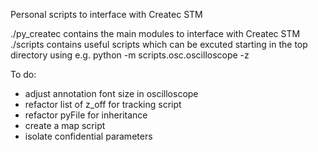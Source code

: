 Personal scripts to interface with Createc STM

./py_createc contains the main modules to interface with Createc STM
./scripts contains useful scripts
which can be excuted starting in the top directory using e.g.
python -m scripts.osc.oscilloscope -z

To do:
- adjust annotation font size in oscilloscope
- refactor list of z_off for tracking script
- refactor pyFile for inheritance
- create a map script
- isolate confidential parameters
